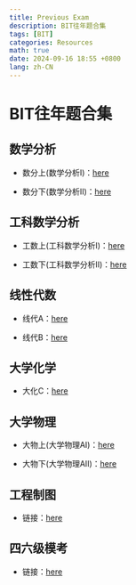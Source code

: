 ```yaml
---
title: Previous Exam
description: BIT往年题合集
tags: [BIT]
categories: Resources
math: true
date: 2024-09-16 18:55 +0800
lang: zh-CN
--- 
```


# BIT往年题合集

## 数学分析

- 数分上(数学分析I)：[here](https://pan.baidu.com/s/1gkFqif8JvJrF3CdplnMHMg?pwd=univ)

- 数分下(数学分析II)：[here](https://pan.baidu.com/s/1s7zzGw-3IWvbPaQ5MTWD4g?pwd=univ)

## 工科数学分析

- 工数上(工科数学分析I)：[here](https://pan.baidu.com/s/1Mpij1GsArDdZRAMkyaPdeA?pwd=univ)

- 工数下(工科数学分析II)：[here](https://pan.baidu.com/s/1I6PSU_lhwLT5Y-cME44PzQ?pwd=univ)

## 线性代数

- 线代A：[here](https://pan.baidu.com/s/1QJuPpx4H2P2EDNfpiXqnog?pwd=univ)

- 线代B：[here](https://pan.baidu.com/s/1vPxSgm3qFzxe5K__-fNzBg?pwd=univ)

## 大学化学

- 大化C：[here](https://pan.baidu.com/s/16LmtlaM9zlnr9Qzws9s3QA?pwd=univ)

## 大学物理

- 大物上(大学物理AI)：[here](https://pan.baidu.com/s/1RFwKDUNZlMcJvqf2uEnFNA?pwd=univ)

- 大物下(大学物理AII)：[here](https://pan.baidu.com/s/1iAVM6Deqwlv1sc1WXrHcWA?pwd=univ)

## 工程制图

- 链接：[here](https://pan.baidu.com/s/1VNjlATubxniHKtBNEXgHsw?pwd=univ)

## 四六级模考

- 链接：[here](https://pan.baidu.com/s/1h8Velm-9p_UrH6N3lvcaVg?pwd=univ)